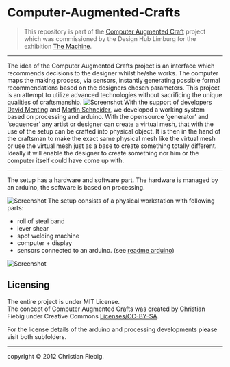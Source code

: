 Computer-Augmented-Crafts
=========================

>This repository is part of the [Computer Augmented Craft](http://christianfiebig.de/the-machine-cac/) project which was commissioned by the Design Hub Limburg for the exhibition [The Machine](http://www.the-machine.be/en/).

___

The idea of the Computer Augmented Crafts project is an interface which recommends decisions to the designer whilst he/she works. The computer maps the making process, via sensors, instantly generating possible formal recommendations based on the designers chosen parameters. This project is an attempt to utilize advanced technologies without sacrificing the unique qualities of craftsmanship.
![Screenshot](https://lh5.googleusercontent.com/-eaIpiDbIm24/UDiiNDGgG8I/AAAAAAAAKfY/Kck0PWHSMyg/s720/CAC_setup-explanation_1-03.png)
With the support of developers [David Menting](http://nut-bolt.nl/) and [Martin Schneider](http://www.k2g2.org/blog:bit.craft), we developed a working system based on processing and arduino. With the opensource ‘generator’ and ‘sequencer’ any artist or designer can create a virtual mesh, that with the use of the setup can be crafted into physical object. It is then in the hand of the craftsman to make the exact same physical mesh like the virtual mesh or use the virtual mesh just as a base to create something totally different. Ideally it will enable the designer to create something nor him or the computer itself could have come up with.

___

The setup has a hardware and software part. The hardware is managed by an arduino, the software is based on processing. 


![Screenshot](https://lh3.googleusercontent.com/-zjq_NIPedxM/T8oYdYgPQVI/AAAAAAAAFyQ/T5daTehi_pg/s2048/DSC_5014.png)
The setup consists of a physical workstation with following parts:

* roll of steal band
* lever shear
* spot welding machine
* computer + display 
* sensors connected to an arduino. (see [readme arduino](https://github.com/fiebigc/Computer-Augmented-Crafts/blob/master/Arduino/README.md))

![Screenshot](https://lh6.googleusercontent.com/-gVf9IvV78Vg/UDirHUcsZkI/AAAAAAAAKgc/f2ts89zgB-E/s2048/CAC_setup-explanation_1-02.png)


Licensing
---

The entire project is under MIT License.   
The concept of Computer Augmented Crafts was created by Christian Fiebig under Creative Commons [Licenses/CC-BY-SA](http://creativecommons.org/licenses/by-sa/3.0/legalcode).

For the license details of the arduino and processing developments please visit both subfolders.

___
copyright © 2012 Christian Fiebig. 